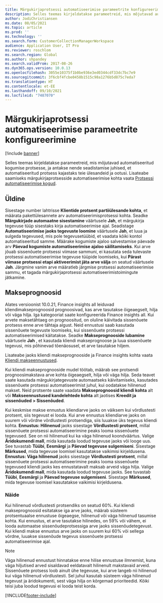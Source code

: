 ```yaml
---
title: Märgukirjaprotsessi automatiseerimise parameetrite konfigureerimine
description: Selles teemas kirjeldatakse parameetreid, mis mõjutavad automatiseeritud kogumise protsesse, ja antakse nende seadistamise juhised, et automatiseeritud protsess kajastaks teie ülesandeid ja ootusi.
author: JodiChristiansen
ms.date: 08/05/2021
ms.topic: article
ms.prod: ''
ms.technology: ''
ms.search.form: CustomerCollectionManagerWorkspace
audience: Application User, IT Pro
ms.reviewer: roschlom
ms.search.region: Global
ms.author: shpandey
ms.search.validFrom: 2017-08-26
ms.dyn365.ops.version: 10.0.13
ms.openlocfilehash: 3055e10375f1b0be936e3ed0344cdf33dc7bc7e9
ms.sourcegitcommit: 3f6cbf4fcbe0458b1515c98a1276b5d875c7eda7
ms.translationtype: HT
ms.contentlocale: et-EE
ms.lasthandoff: 09/10/2021
ms.locfileid: "7487070"
---
```

# <a name="configure-parameters-for-collection-process-automation"></a>Märgukirjaprotsessi automatiseerimise parameetrite konfigureerimine

[!include [banner](../includes/banner.md)]

Selles teemas kirjeldatakse parameetreid, mis mõjutavad automatiseeritud kogumise protsesse, ja antakse nende seadistamise juhised, et automatiseeritud protsess kajastaks teie ülesandeid ja ootusi. Lisateabe saamiseks märgukirjaprotsesside automatiseerimise kohta vaata [Protsessi automatiseerimise kogud](collections-process-automate.md).

## <a name="general"></a>Üldine
Sisestage number lahtrisse **Klientide protsent partiiülesande kohta**, et määrata pakettülesannete arv automatiseerimisprotsessi kohta. Seadke **Märgukirjade automaatne sisestamine** väärtusele **Jah**, et märgukirja tegevuse tüüp sisestaks kirja automatiseerimise ajal. Seadistage **Automatiseerimise jaoks tegevuste loomine** väärtusele **Jah**, et luua ja sulgeda tegevused, mis pole tegevusetüübid, et vaadata kõiki kontol automatiseeritud samme. Määrake kogumiste ajaloo salvestamise päevade arv **Päevad kogumiste automatiseerimise ajaloo säilitamiseks**. Kui arve jõuab sissenõuete protsessi viimase sammuni, ei kasutata seda tulevaste protsessi automatiseerimise tegevuse tüüpide loomiseks, kui **Pärast viimase protsessi etapi aktiveerimist jäta arve välja** on seatud väärtusele **Jah**. Järgmine vanim arve määratleb järgmise protsessi automatiseerimise sammu, et tagada märgukirjaprotsessi automatiseerimistoimingute jätkamine. 

## <a name="payment-predictions"></a>Makseprognoosid
Alates versioonist 10.0.21, Finance insights all leiduvad kliendimakseprognoosid prognoosivad, kas arve tasutakse õigeaegselt, hilja või väga hilja. Iga kategooriat saate konfigureerida Finance insights all. Kui arvete maksetähtaeg on prognoositud, on oluline käivitada sissenõuete protsess enne arve tähtaja algust. Neid ennustusi saab kasutada sissenõuete tegevuste loomiseks, kui sissenõuete protsessi automatiseerimised käitatakse. Seadke **Makseprognooside lubamine** väärtusele **Jah** , et kasutada kliendi makseprognoose ja luua sissenõuete tegevusi, mis põhinevad tõenäosusel, et arve tasutakse hiljem. 

Lisateabe jaoks kliendi makseprognooside ja Finance insights kohta vaata [Kliendi makseennustused](payment-insights-overview.md).

Kui kliendi makseprognooside mudel töötab, määrab see protsendi prognoosimakstava arve kohta õigeaegselt, hilja või väga hilja. Seda teavet saate kasutada märgukirjategevuste automaatseks käivitamiseks, kasutades sissenõuete protsessi automatiseerimist juhul, kui oodatakse hilinenud makset. Neid protsente saate vaadata **Makseprognoosid kliendi kohta** alt või **Makseennustused kandelehtede kohta** alt jaotises **Kreedit ja sissenõuded > Sissenõuded**. 

Kui keskmise makse ennustus kliendiarve jaoks on väiksem kui võrdlustesti protsent, siis tegevust ei looda. Kui arve ennustus kliendiarve jaoks on suurem või võrdne võrdlustesti protsendiga, siis luuakse üks tegevus kliendi kohta. **Ennustus: Hilinenud** jaoks sisestage **Võrdlustesti protsent**, millal sissenõuete protsessi automatiseerimine peaks looma sissenõuete tegevused. See on nii hilinenud kui ka väga hilinenud koondväärtus. Valige **Äridokumendi mall**, mida kasutada loodud tegevuse jaoks või looge uus. See tuvastab **Tüübi**, **Eesmärgi** ja **Päevad tegevuse sulgemiseni**. Sisestage **Märkused**, mida tegevuse loomisel kasutatakse vaikimisi kirjeldusena. **Ennustus: Väga hilinenud** jaoks sisestage **Võrdlustesti protsent**, millal sissenõuete protsessi automatiseerimine peaks looma sissenõuete tegevused kliendi jaoks kes ennustatavalt maksab arveid väga hilja. Valige **Äridokumendi mall**, mida kasutada loodud tegevuse jaoks. See tuvastab **Tüübi**, **Eesmärgi** ja **Päevad tegevuse sulgemiseni**. Sisestage **Märkused**, mida tegevuse loomisel kasutatakse vaikimisi kirjeldusena. 

### <a name="example"></a>Näide
Kui hilinenud võrdlustesti protsendiks on seatud 60%. Kui kliendi makseprognoosid esitatakse iga arve jaoks, määrab süsteem protsentuaalse ennustuse õigeaegse, hilinenud või väga hilinenud tasumise kohta. Kui ennustus, et arve tasutakse hilinedes, on 59% või vähem, ei looda automaatse sissenõudeprotsessiga arve jaoks sissenõudetegevust. Kui kliendi makse ennustus arve jaoks on suurem kui 60% või sellega võrdne, luuakse sissenõude tegevus sissenõuete protsessi automatiseerimise ajal. 

> [!NOTE]
> Väga hilinenud ennustust hinnatakse enne hilise ennustuse ilmnemist, kuna väga hiljutised arved sisaldavad eeldatavalt hilinenult makstavaid arveid. Sissenõuete protsess loob ainult ühe tegevuse, kui arve langeb nii hilinenud kui väga hilinenud võrdlustesti. Sel juhul kasutab süsteem väga hilinenud tegevust ja äridokumenti, sest väga hilja on kõrgemad prioriteedid. Kõiki teisi juba loodud tegevusi ei looda teist korda.

[!INCLUDE[footer-include](../../includes/footer-banner.md)]
